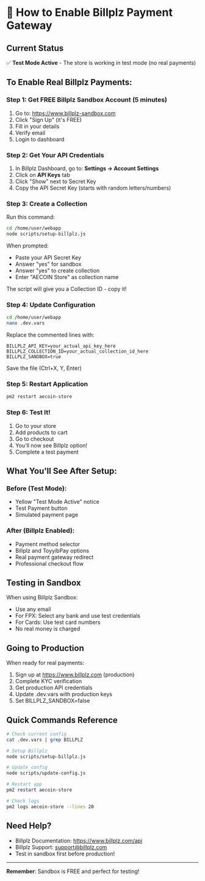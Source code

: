# 🎯 How to Enable Billplz Payment Gateway

## Current Status
✅ **Test Mode Active** - The store is working in test mode (no real payments)

## To Enable Real Billplz Payments:

### Step 1: Get FREE Billplz Sandbox Account (5 minutes)
1. Go to: https://www.billplz-sandbox.com
2. Click "Sign Up" (it's FREE)
3. Fill in your details
4. Verify email
5. Login to dashboard

### Step 2: Get Your API Credentials
1. In Billplz Dashboard, go to: **Settings → Account Settings**
2. Click on **API Keys** tab
3. Click "Show" next to Secret Key
4. Copy the API Secret Key (starts with random letters/numbers)

### Step 3: Create a Collection
Run this command:
```bash
cd /home/user/webapp
node scripts/setup-billplz.js
```

When prompted:
- Paste your API Secret Key
- Answer "yes" for sandbox
- Answer "yes" to create collection
- Enter "AECOIN Store" as collection name

The script will give you a Collection ID - copy it!

### Step 4: Update Configuration
```bash
cd /home/user/webapp
nano .dev.vars
```

Replace the commented lines with:
```
BILLPLZ_API_KEY=your_actual_api_key_here
BILLPLZ_COLLECTION_ID=your_actual_collection_id_here
BILLPLZ_SANDBOX=true
```

Save the file (Ctrl+X, Y, Enter)

### Step 5: Restart Application
```bash
pm2 restart aecoin-store
```

### Step 6: Test It!
1. Go to your store
2. Add products to cart
3. Go to checkout
4. You'll now see Billplz option!
5. Complete a test payment

## What You'll See After Setup:

### Before (Test Mode):
- Yellow "Test Mode Active" notice
- Test Payment button
- Simulated payment page

### After (Billplz Enabled):
- Payment method selector
- Billplz and ToyyibPay options
- Real payment gateway redirect
- Professional checkout flow

## Testing in Sandbox
When using Billplz Sandbox:
- Use any email
- For FPX: Select any bank and use test credentials
- For Cards: Use test card numbers
- No real money is charged

## Going to Production
When ready for real payments:
1. Sign up at https://www.billplz.com (production)
2. Complete KYC verification
3. Get production API credentials
4. Update .dev.vars with production keys
5. Set BILLPLZ_SANDBOX=false

## Quick Commands Reference
```bash
# Check current config
cat .dev.vars | grep BILLPLZ

# Setup Billplz
node scripts/setup-billplz.js

# Update config
node scripts/update-config.js

# Restart app
pm2 restart aecoin-store

# Check logs
pm2 logs aecoin-store --lines 20
```

## Need Help?
- Billplz Documentation: https://www.billplz.com/api
- Billplz Support: support@billplz.com
- Test in sandbox first before production!

---
**Remember**: Sandbox is FREE and perfect for testing!